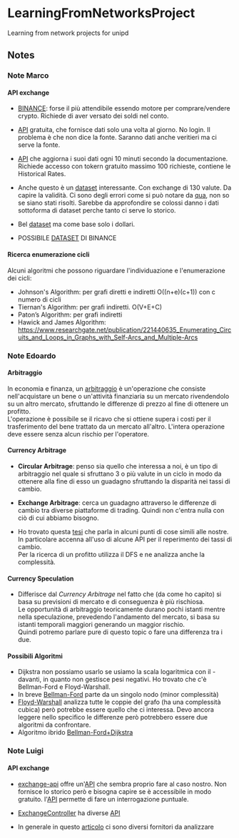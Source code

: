 # LearningFromNetworksProject
Learning from network projects for unipd

## Notes

### Note Marco

#### API exchange
- [BINANCE](https://developers.binance.com/docs/binance-spot-api-docs/rest-api\#exchange-information\item): forse il più attendibile essendo motore per comprare/vendere crypto. Richiede di aver versato dei soldi nel conto.

- [API](https://github.com/fawazahmed0/exchange-api) gratuita, che fornisce dati solo una volta al giorno. No login. Il problema è che non dice la fonte. Saranno dati anche veritieri ma ci serve la fonte.

- [API](https://exchangerate.host/documentation) che aggiorna i suoi dati ogni 10 minuti secondo la documentazione. Richiede accesso con tokern gratuito massimo 100 richieste, contiene le Historical Rates.

- Anche questo è un [dataset](https://www.kaggle.com/datasets/dhruvildave/currency-exchange-rates) interessante. Con exchange di 130 valute. Da capire la validità. Ci sono degli errori come si può notare da [qua](https://www.kaggle.com/discussions/general/234811), non so se siano stati risolti. 
Sarebbe da approfondire se colossi danno i dati sottoforma di dataset perche tanto ci serve lo storico.

- Bel [dataset](https://www.kaggle.com/datasets/kaushiksuresh147/top-10-cryptocurrencies-historical-dataset) ma come base solo i dollari. 
		
- POSSIBILE [DATASET](https://www.binance.com/en/support/faq/how-to-download-historical-market-data-on-binance-5810ae42176b4770b880ce1f14932262) DI BINANCE

#### Ricerca enumerazione cicli
Alcuni algoritmi che possono riguardare l'individuazione e l'enumerazione dei cicli:
- Johnson's Algorithm: per grafi diretti e indiretti O((n+e)(c+1)) con c numero di cicli
- Tiernan's Algorithm: per grafi indiretti. O(V+E+C)
- Paton’s Algorithm: per grafi indiretti
- Hawick and James Algorithm: https://www.researchgate.net/publication/221440635_Enumerating_Circuits_and_Loops_in_Graphs_with_Self-Arcs_and_Multiple-Arcs
### Note Edoardo

#### Arbitraggio

In economia e finanza, un [arbitraggio](https://it.wikipedia.org/wiki/Arbitraggio) è un'operazione che consiste nell'acquistare un bene o un'attività finanziaria su un mercato rivendendolo su un altro mercato, sfruttando le differenze di prezzo al fine di ottenere un profitto.  
L'operazione è possibile se il ricavo che si ottiene supera i costi per il trasferimento del bene trattato da un mercato all'altro. L'intera operazione deve essere senza alcun rischio per l'operatore.

#### Currency Arbitrage

- **Circular Arbitrage**: penso sia quello che interessa a noi, è un tipo di arbitraggio nel quale si sfruttano 3 o più valute in un ciclo in modo da ottenere alla fine di esso un guadagno sfruttando la disparità nei tassi di cambio.
		
- **Exchange Arbitrage**: cerca un guadagno attraverso le differenze di cambio tra diverse piattaforme di trading. Quindi non c'entra nulla con ciò di cui abbiamo bisogno.

- Ho trovato questa [tesi](https://www.theseus.fi/handle/10024/795754) che parla in alcuni punti di cose simili alle nostre. In particolare accenna all'uso di alcune API per il reperimento dei tassi di cambio.  
Per la ricerca di un profitto utilizza il DFS e ne analizza anche la complessità.

#### Currency Speculation
- Differisce dal *Currency Arbitrage* nel fatto che (da come ho capito) si basa su previsioni di mercato e di conseguenza è più rischiosa.  
Le opportunità di arbitraggio teoricamente durano pochi istanti mentre nella speculazione, prevedendo l'andamento del mercato, si basa su istanti temporali maggiori generando un maggior rischio.  
Quindi potremo parlare pure di questo topic o fare una differenza tra i due.

#### Possibili Algoritmi
 - Dijkstra non possiamo usarlo se usiamo la scala logaritmica con il - davanti, in quanto non gestisce pesi negativi. Ho trovato che c'è Bellman-Ford e Floyd-Warshall.
 - In breve [Bellman-Ford](https://www.mdpi.com/2227-7390/12/16/2590) parte da un singolo nodo (minor complessità)
 - [Floyd-Warshall](https://www.sciencedirect.com/science/article/pii/S002001901000027X) analizza tutte le coppie del grafo (ha una complessità cubica) però potrebbe essere quello che ci interessa. Devo ancora leggere nello specifico le differenze però potrebbero essere due algoritmi da confrontare.
 - Algoritmo ibrido [Bellman-Ford+Dijkstra](https://www.sciencedirect.com/science/article/pii/S1570866717300011)

### Note Luigi

#### API exchange
- [exchange-api](https://swapzone.io/partners/exchange-api) offre un'[API](https://documenter.getpostman.com/view/16362858/UVXokDS6#06a5c43d-be60-45ef-8b76-161bf275c5bd) che sembra proprio fare al caso nostro. Non fornisce lo storico però e bisogna capire se è accessibile in modo gratuito.
l'[API](https://documenter.getpostman.com/view/16362858/UVXokDS6#898f2264-7286-41a4-8843-bf143a67a6ab) permette di fare un interrogazione puntuale.
- [ExchangeController](https://simpleswap.io/affiliate-program/en/how-to-start/api?ref=660adad2c784&utm_source=coinmonks&utm_medium=sponsored&utm_campaign=API) ha diverse [API](https://api.simpleswap.io/#/Exchange/ExchangeController_getEstimated)

- In generale in questo [articolo](https://medium.com/coinmonks/best-crypto-apis-for-developers-5efe3a597a9f) ci sono diversi fornitori da analizzare
